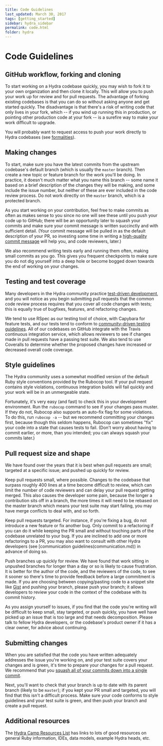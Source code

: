 ```yaml
---
title: Code Guidelines
last_updated: March 30, 2017
tags: [getting_started]
sidebar: hydra_sidebar
permalink: code.html
folder: hydra
---
```


# Code Guidelines

## GitHub workflow, forking and cloning

To start working on a Hydra codebase quickly, you may wish to fork it to your own organization and then clone it locally. This will allow you to push your work up for review and for pull requests. The advantage of forking existing codebases is that you can do so without asking anyone and get started quickly. The disadvantage is that there's a risk of writing code that only lives in your fork, which -- if you wind up running this in production, or pointing other production code at your fork -- is a surefire way to make your work difficult to upgrade.

You will probably want to request access to push your work directly to Hydra codebases (see [formalities](formalities.md)).

## Making changes

To start, make sure you have the latest commits from the upstream codebase's default branch (which is usually the `master` branch). Then create a new topic or feature branch for the work you'll be doing. In practice, it doesn't much matter what you name this branch -- some name it based on a brief description of the changes they will be making, and some include the issue number, but neither of these are ever included in the code review process. Do not work directly on the `master` branch, which is a protected branch.

As you start working on your contribution, feel free to make commits as often as makes sense to you since no one will see these until you push your code up to GitHub; there will be an opportunity later to squash your commits and make sure your commit message is written succinctly and with sufficient detail. (Your commit message will be pulled in as the default description of your PR, so investing some time in writing a [high-quality commit message](http://tbaggery.com/2008/04/19/a-note-about-git-commit-messages.html) will help you, and code reviewers, later.)

We also recommend writing tests early and running them often, making small commits as you go. This gives you frequent checkpoints to make sure you do not dig yourself into a deep hole or become bogged down towards the end of working on your changes.

## Testing and test coverage

Many developers in the Hydra community practice [test-driven development](https://en.wikipedia.org/wiki/Test-driven_development), and you will notice as you begin submitting pull requests that the common code review process requires that you cover all code changes with tests; this is equally true of bugfixes, features, and refactoring changes.

We tend to use RSpec as our testing tool of choice, with Capybara for feature tests, and our tests tend to conform to [community-driven testing guidelines](http://betterspecs.org/). All of our codebases on GitHub integrate with the Travis continuous integration service, which allows reviewers to see if changes made in pull requests have a passing test suite. We also tend to use Coveralls to determine whether the proposed changes have increased or decreased overall code coverage.

## Style guidelines

The Hydra community uses a somewhat modified version of the default Ruby style conventions provided by the Rubocop tool. If your pull request contains style violations, continuous integration builds will fail quickly and your work will be in an unmergeable state.

Fortunately, it's very easy (and fast) to check this in your development environment. Run the `rubocop` command to see if your changes pass muster. If they do not, Rubocop also supports an auto-fix flag for some violations. To do this, run `rubocop -a` -- but we recommend committing your changes first, because though this seldom happens, Rubocop can sometimes "fix" your code into a state that causes tests to fail. (Don't worry about having to commit earlier, or more, than you intended; you can always squash your commits later.)

## Pull request size and shape

We have found over the years that it is best when pull requests are small; targeted at a specific issue; and pushed up quickly for review.

Keep pull requests small, where possible. Changes to the codebase that surpass roughly 400 lines at a time become difficult to review, which can limit the number of code reviewers and can delay your pull request getting merged. This also causes the developer some pain, because the longer a contribution sits off in a branch, the more times it will need to be rebased on the master branch which means your test suite may start failing, you may have merge conflicts to deal with, and so forth.

Keep pull requests targeted. For instance, if you're fixing a bug, do not introduce a new feature or fix another bug. Only commit to a refactoring if you can do it while keeping the PR small and without touching parts of the codebase unrelated to your bug. If you are inclined to add one or more refactorings to a PR, you may also want to consult with other Hydra developers (see [communication guidelines(communication.md)) in advance of doing so.

Push branches up quickly for review. We have found that work sitting in unpushed branches for longer than a day or so is likely to cause frustration. It is better for the author of the code, and the reviewers of the code, to see it sooner so there's time to provide feedback before a large commitment is made. If you are choosing between copying/pasting code to a snippet site like [Gist](http://gist.github.com/) and pushing your branch, please push your branch; it allows developers to review your code in the context of the codebase with its commit history.

As you assign yourself to issues, if you find that the code you're writing will be difficult to keep small, stay targeted, or push quickly, you have well have picked up an issue that is too large and that needs decomposition. Please talk to fellow Hydra developers, or the codebase's product owner if it has a clear owner, for advice about continuing.

## Submitting changes

When you are satisfied that the code you have written adequately addresses the issue you're working on, and your test suite covers your changes and is green, it's time to prepare your changes for a pull request. We recommend that you [squash all of your commits down into a single commit](http://ndlib.github.io/practices/one-commit-per-pull-request/).

Next, you'll want to check that your branch is up to date with its parent branch (likely to be `master`); if you kept your PR small and targeted, you will find that this isn't a difficult process. Make sure your code conforms to style guidelines and your test suite is green, and then push your branch and create a pull request.

## Additional resources

The [Hydra Camp Resources List](https://docs.google.com/document/d/1wnpJBS-Q9Yswp7r2fGfzvOzjjz0C971INU3pDfgZd8k/edit#heading=h.avateqba3goc)
has links to lots of good resources on general Ruby information, IDEs, data models, example Hydra
heads, etc.
